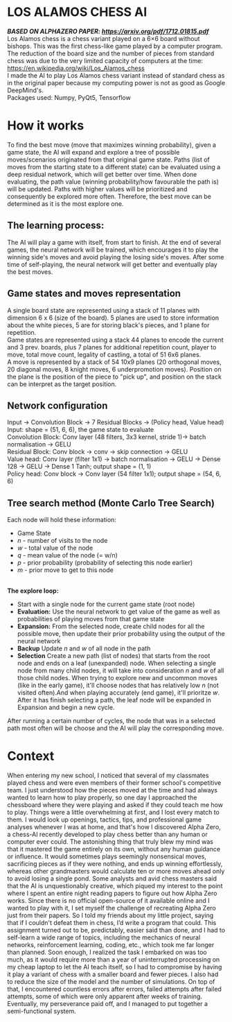 # LOS ALAMOS CHESS AI
***BASED ON ALPHAZERO PAPER: https://arxiv.org/pdf/1712.01815.pdf*** <br/>
Los Alamos chess is a chess variant played on a 6×6 board without bishops. This was the first chess-like game played by a computer program. The reduction of the board size and the number of pieces from standard chess was due to the very limited capacity of computers at the time: https://en.wikipedia.org/wiki/Los_Alamos_chess <br/>
I made the AI to play Los Alamos chess variant instead of standard chess as in the original paper because my computing power is not as good as Google DeepMind's. <br/>
Packages used: Numpy, PyQt5, Tensorflow

# How it works
To find the best move (move that maximizes winning probability), given a game state, the AI will expand and explore a tree of possible moves/scenarios originated from that original game state.
Paths (list of moves from the starting state to a different state) can be evaluated using a deep residual network, which will get better over time.
When done evaluating, the path value (winning probability/how favourable the path is) will be updated. Paths with higher values will be prioritized and consequently be explored more often. Therefore, the best move can be determined as it is the most explore one.
## The learning process:
The AI will play a game with itself, from start to finish. At the end of several games, the neural network will be trained, which encourages it to play the winning side's moves and avoid playing the losing side's moves.
After some time of self-playing, the neural network will get better and eventually play the best moves.
## Game states and moves representation
A single board state are represented using a stack of 11 planes with dimension 6 x 6 (size of the board). 5 planes are used to store information about the white pieces, 5 are for storing black's pieces, and 1 plane for repetition.<br/>
Game states are represented using a stack 44 planes to encode the current and 3 prev. boards, plus 7 planes for additional repetition count, player to move, total move count, legality of castling, a total of 51 6x6 planes.<br/>
A move is represented by a stack of 54 10x9 planes (20 orthogonal moves, 20 diagonal moves, 8 knight moves, 6 underpromotion moves). Position on the plane is the position of the piece to "pick up", and position on the stack can be interpret as the target position.
## Network configuration 
Input -> Convolution Block -> 7 Residual Blocks -> (Policy head, Value head)<br/>
Input: shape = (51, 6, 6), the game state to evaluate<br/>
Convolution Block: Conv layer (48 filters, 3x3 kernel, stride 1)-> batch normalisation -> GELU<br/>
Residual Block: Conv block -> conv -> skip connection -> GELU<br/>
Value head: Conv layer (filter 1x1) -> batch normalisation -> GELU -> Dense 128 -> GELU -> Dense 1 Tanh; output shape = (1, 1)<br/>
Policy head: Conv block -> Conv layer (54 filter 1x1); output shape = (54, 6, 6)<br/>
## Tree search method (Monte Carlo Tree Search)
Each node will hold these information:
- Game State
- *n* - number of visits to the node
- *w* - total value of the node
- *q* - mean value of the node (= w/n)
- *p* - prior probability (probability of selecting this node earlier)
- *m* - prior move to get to this node<br/><br/>

**The explore loop:**
- Start with a single node for the current game state (root node)
- **Evaluation:** Use the neural network to get value of the game as well as probabilities of playing moves from that game state
- **Expansion:** From the selected node, create child nodes for all the possible move, then update their prior probability using the output of the neural network
- **Backup** Update *n* and *w* of all node in the path
- **Selection** Create a new path (list of nodes) that starts from the root node and ends on a leaf (unexpanded) node. When selecting a single node from many child nodes, it will take into consideration *n* and *w* of all those child nodes. When trying to explore new and uncommon moves (like in the early game), it'll choose nodes that has relatively low *n* (not visited often).And when playing accurately (end game), it'll prioritze *w*. After it has finish selecting a path, the leaf node will be expanded in Expansion and begin a new cycle.

After running a certain number of cycles, the node that was in a selected path most often will be choose and the AI will play the corresponding move.

# Context
When entering my new school, I noticed that several of my classmates played chess and were even members of their former school's competitive team. I just understood how the pieces moved at the time and had always wanted to learn how to play properly, so one day I approached the chessboard where they were playing and asked if they could teach me how to play. Things were a little overwhelming at first, and I lost every match to them. I would look up openings, tactics, tips, and professional game analyses whenever I was at home, and that's how I discovered Alpha Zero, a chess-AI recently developed to play chess better than any human or computer ever could. The astonishing thing that truly blew my mind was that it mastered the game entirely on its own, without any human guidance or influence. It would sometimes plays seemingly nonsensical moves, sacrificing pieces as if they were nothing, and ends up winning effortlessly, whereas other grandmasters would calculate ten or more moves ahead only to avoid losing a single pond. Some analysts and avid chess masters said that the AI is unquestionably creative, which piqued my interest to the point where I spent an entire night reading papers to figure out how Alpha Zero works. Since there is no official open-source of it available online and I wanted to play with it, I set myself the challenge of recreating Alpha Zero just from their papers. So I told my friends about my little project, saying that if I couldn't defeat them in chess, I’d write a program that could. This assignment turned out to be, predictably, easier said than done, and I had to self-learn a wide range of topics, including the mechanics of neural networks, reinforcement learning, coding, etc., which took me far longer than planned. Soon enough, I realized the task I embarked on was too much, as it would require more than a year of uninterrupted processing on my cheap laptop to let the AI teach itself, so I had to compromise by having it play a variant of chess with a smaller board and fewer pieces. I also had to reduce the size of the model and the number of simulations. On top of that, I encountered countless errors after errors, failed attempts after failed attempts, some of which were only apparent after weeks of training. Eventually, my perseverance paid off, and I managed to put together a semi-functional system.
